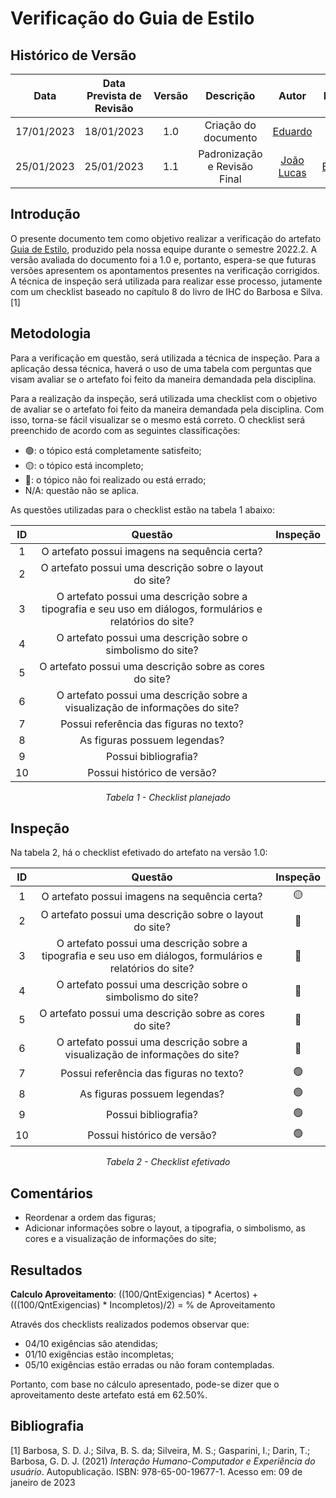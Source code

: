 # Verificação do Guia de Estilo
## <a>Histórico de Versão</a>
|    Data    | Data Prevista de Revisão | Versão |          Descrição           |                   Autor                    |                  Revisor                   |
| :--------: | :----------------------: | :----: | :--------------------------: | :----------------------------------------: | :----------------------------------------: |
| 17/01/2023 |        18/01/2023        |  1.0   |     Criação do documento     |   [Eduardo](https://github.com/edudsan)    | [João Lucas](https://github.com/HacKairos) |
| 25/01/2023 |        25/01/2023        |  1.1   | Padronização e Revisão Final | [João Lucas](https://github.com/HacKairos) |   [Eduardo](https://github.com/edudsan)    |

## <a>Introdução</a>
O presente documento tem como objetivo realizar a verificação do artefato [Guia de Estilo](../../Tarefas/GuiaDeEstilo.md), produzido pela nossa equipe durante o semestre 2022.2. A versão avaliada do documento foi a 1.0 e, portanto, espera-se que futuras versões apresentem os apontamentos presentes na verificação corrigidos. A técnica de inspeção será utilizada para realizar esse processo, jutamente com um checklist baseado no capítulo 8 do livro de IHC do Barbosa e Silva. [1]

## <a>Metodologia</a>
Para a verificação em questão, será utilizada a técnica de inspeção. Para a aplicação dessa técnica, haverá o uso de uma 
tabela com perguntas que visam avaliar se o artefato foi feito da maneira demandada pela disciplina. 

Para a realização da inspeção, será utilizada uma checklist com o objetivo de avaliar se o artefato foi feito da
maneira demandada pela disciplina. Com isso, torna-se fácil visualizar se o mesmo está correto. O checklist será preenchido de acordo com as seguintes classificações:

* 🟢: o tópico está completamente satisfeito;
* 🟡: o tópico está incompleto;
* 🔴: o tópico não foi realizado ou está errado;
* N/A: questão não se aplica.

As questões utilizadas para o checklist estão na tabela 1 abaixo:

<center>
  
|  ID   |                                                   Questão                                                   | Inspeção |
| :---: | :---------------------------------------------------------------------------------------------------------: | :------: |
|   1   |                                O artefato possui imagens na sequência certa?                                |          |
|   2   |                           O artefato possui uma descrição sobre o layout do site?                           |          |
|   3   | O artefato possui uma descrição sobre a tipografia e seu uso em diálogos, formulários e relatórios do site? |          |
|   4   |                         O artefato possui uma descrição sobre o simbolismo do site?                         |          |
|   5   |                           O artefato possui uma descrição sobre as cores do site?                           |          |
|   6   |                O artefato possui uma descrição sobre a visualização de informações do site?                 |          |
|   7   |                                   Possui referência das figuras no texto?                                   |          |
|   8   |                                        As figuras possuem legendas?                                         |          |
|   9   |                                            Possui bibliografia?                                             |          |
|  10   |                                         Possui histórico de versão?                                         |          |
  
*Tabela 1 - Checklist planejado*

</center>

## <a>Inspeção</a>

Na tabela 2, há o checklist efetivado do artefato na versão 1.0:

<center>

|  ID   |                                                   Questão                                                   | Inspeção |
| :---: | :---------------------------------------------------------------------------------------------------------: | :------: |
|   1   |                                O artefato possui imagens na sequência certa?                                |    🟡     |
|   2   |                           O artefato possui uma descrição sobre o layout do site?                           |    🔴     |
|   3   | O artefato possui uma descrição sobre a tipografia e seu uso em diálogos, formulários e relatórios do site? |    🔴     |
|   4   |                         O artefato possui uma descrição sobre o simbolismo do site?                         |    🔴     |
|   5   |                           O artefato possui uma descrição sobre as cores do site?                           |    🔴     |
|   6   |                O artefato possui uma descrição sobre a visualização de informações do site?                 |    🔴     |
|   7   |                                   Possui referência das figuras no texto?                                   |    🟢     |
|   8   |                                        As figuras possuem legendas?                                         |    🟢     |
|   9   |                                            Possui bibliografia?                                             |    🟢     |
|  10   |                                         Possui histórico de versão?                                         |    🟢     |
  
*Tabela 2 - Checklist efetivado*

</center>

## <a>Comentários</a>

* Reordenar a ordem das figuras;
* Adicionar informações sobre o layout, a tipografia, o simbolismo, as cores e a visualização de informações do site; 

## <a>Resultados</a>
<a>**Calculo Aproveitamento**</a>: ((100/QntExigencias) * Acertos) + (((100/QntExigencias) * Incompletos)/2) = % de Aproveitamento

Através dos checklists realizados podemos observar que:

* 04/10 exigências são atendidas;
* 01/10 exigências estão incompletas;
* 05/10 exigências estão erradas ou não foram contempladas.

Portanto, com base no cálculo apresentado, pode-se dizer que o aproveitamento deste artefato está em 62.50%.

## <a>Bibliografia</a>

[1] Barbosa, S. D. J.; Silva, B. S. da; Silveira, M. S.; Gasparini, I.; Darin, T.; Barbosa, G. D. J. (2021) _Interação Humano-Computador e Experiência do usuário_. Autopublicação. ISBN: 978-65-00-19677-1. Acesso em: 09 de janeiro de 2023

